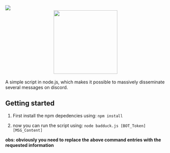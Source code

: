 <img src="https://img.shields.io/badge/Node.js-43853D?style=for-the-badge&logo=node.js&logoColor=white"/>

<div id="header" align="center">
<img src="https://c.tenor.com/gdcvGVBNjX8AAAAi/popo-duck-duck.gif" width="200"/>
</div>

<div id="header" align="left">
<br>
A simple script in node.js, which makes it possible to massively disseminate several messages on discord.
</div>



## Getting started
1. First install the npm depedencies using:
``
npm install
``

2. now you can run the script using:
``
node badduck.js [BOT_Token] [MSG_Content]
``

  **obs: obviously you need to replace the above command entries with the requested information**
